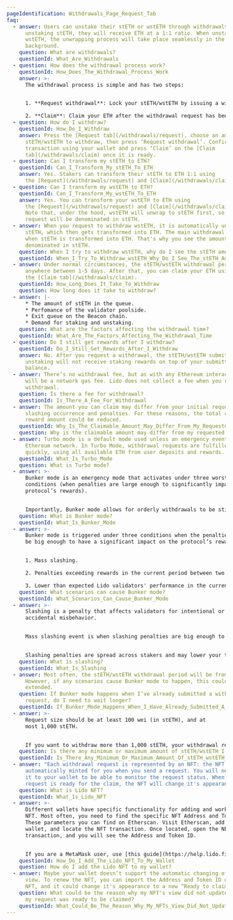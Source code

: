 ```yaml
---
pageIdentification: Withdrawals_Page_Request_Tab
faq:
  - answer: Users can unstake their stETH or wstETH through withdrawals. Upon
      unstaking stETH, they will receive ETH at a 1:1 ratio. When unstaking
      wstETH, the unwrapping process will take place seamlessly in the
      background.
    question: What are withdrawals?
    questionId: What_Are_Withdrawals
  - question: How does the withdrawal process work?
    questionId: How_Does_The_Withdrawal_Process_Work
    answer: >-
      The withdrawal process is simple and has two steps:


      1. **Request withdrawal**: Lock your stETH/wstETH by issuing a withdrawal request. ETH is sourced to fulfill the request, and then locked stETH is burned, which marks the withdrawal request as claimable. Under normal circumstances, this can take anywhere between 1-5 days.

      2. **Claim**: Claim your ETH after the withdrawal request has been processed.
  - question: How do I withdraw?
    questionId: How_Do_I_Withdraw
    answer: Press the [Request tab](/withdrawals/request), choose an amount of
      stETH/wstETH to withdraw, then press ‘Request withdrawal’. Confirm the
      transaction using your wallet and press ‘Claim’ on the [Claim
      tab](/withdrawals/claim) once it is ready.
  - question: Can I transform my stETH to ETH?
    questionId: Can_I_Transform_My_stETH_To_ETH
    answer: Yes. Stakers can transform their stETH to ETH 1:1 using
      the [Request](/withdrawals/request) and [Claim](/withdrawals/claim) tabs.
  - question: Can I transform my wstETH to ETH?
    questionId: Can_I_Transform_My_wstETH_To_ETH
    answer: Yes. You can transform your wstETH to ETH using
      the [Request](/withdrawals/request) and [Claim](/withdrawals/claim) tabs.
      Note that, under the hood, wstETH will unwrap to stETH first, so your
      request will be denominated in stETH.
  - answer: When you request to withdraw wstETH, it is automatically unwrapped into
      stETH, which then gets transformed into ETH. The main withdrawal period is
      when stETH is transformed into ETH. That's why you see the amount pending
      denominated in stETH.
    question: When I try to withdraw wstETH, why do I see the stETH amount in my request?
    questionId: When_I_Try_To_Withdraw_wstETH_Why_Do_I_See_The_stETH_Amount_In_My_Request
  - answer: Under normal circumstances, the stETH/wstETH withdrawal period can take
      anywhere between 1-5 days. After that, you can claim your ETH using
      the [Claim tab](/withdrawals/claim).
    questionId: How_Long_Does_It_Take_To_Withdraw
    question: How long does it take to withdraw?
  - answer: |-
      * The amount of stETH in the queue.
      * Perfomance of the validator poolside.
      * Exit queue on the Beacon chain.
      * Demand for staking and unstaking.
    question: What are the factors affecting the withdrawal time?
    questionId: What_Are_The_Factors_Affecting_The_Withdrawal_Time
  - question: Do I still get rewards after I withdraw?
    questionId: Do_I_Still_Get_Rewards_After_I_Withdraw
    answer: No. After you request a withdrawal, the stETH/wstETH submitted for
      unstaking will not receive staking rewards on top of your submitted
      balance.
  - answer: There’s no withdrawal fee, but as with any Ethereum interaction, there
      will be a network gas fee. Lido does not collect a fee when you request a
      withdrawal.
    question: Is there a fee for withdrawal?
    questionId: Is_There_A_Fee_For_Withdrawal
  - answer: The amount you can claim may differ from your initial request due to a
      slashing occurrence and penalties. For these reasons, the total claimable
      reward amount could be reduced.
    questionId: Why_Is_The_Claimable_Amount_May_Differ_From_My_Requested_Amount
    question: Why is the claimable amount may differ from my requested amount?
  - answer: Turbo mode is a default mode used unless an emergency event affects the
      Ethereum network. In Turbo Mode, withdrawal requests are fulfilled
      quickly, using all available ETH from user deposits and rewards.
    questionId: What_Is_Turbo_Mode
    question: What is Turbo mode?
  - answer: >-
      Bunker mode is an emergency mode that activates under three worst-case
      conditions (when penalties are large enough to significantly impact the
      protocol’s rewards).


      Importantly, Bunker mode allows for orderly withdrawals to be still processed, albeit more slowly, during chaotic tail-risk scenarios (e.g. mass slashings or a significant portion of validators going offline).
    question: What is Bunker mode?
    questionId: What_Is_Bunker_Mode
  - answer: >-
      Bunker mode is triggered under three conditions when the penalties might
      be big enough to have a significant impact on the protocol’s rewards:


      1. Mass slashing.

      2. Penalties exceeding rewards in the current period between two Oracle reports.

      3. Lower than expected Lido validators' performance in the current period between two Oracle reports and penalties exceeding rewards at the end of it.
    question: What scenarios can cause Bunker mode?
    questionId: What_Scenarios_Can_Cause_Bunker_Mode
  - answer: >-
      Slashing is a penalty that affects validators for intentional or
      accidental misbehavior.


      Mass slashing event is when slashing penalties are big enough to have the impact on Protocol's rewards in the current frame or in the future, esp. midterm penalties.


      Slashing penalties are spread across stakers and may lower your total reward amount. For more information, check out [What Are Staking/Validator Penalties](https://help.lido.fi/en/articles/5232780-what-are-staking-validator-penalties).
    question: What is slashing?
    questionId: What_Is_Slashing
  - answer: Most often, the stETH/wstETH withdrawal period will be from 1-5 days.
      However, if any scenarios cause Bunker mode to happen, this could be
      extended.
    question: If Bunker mode happens when I’ve already submitted a withdrawal
      request, do I need to wait longer?
    questionId: If_Bunker_Mode_Happens_When_I_Have_Already_Submitted_A_Withdrawal_Request_Do_I_Need_To_Wait_Longer
  - answer: >-
      Request size should be at least 100 wei (in stETH), and at
      most 1,000 stETH.


      If you want to withdraw more than 1,000 stETH, your withdrawal request will be split into several requests, but you will still only pay one transaction fee.
    question: Is there any minimum or maximum amount of stETH/wstETH I can withdraw?
    questionId: Is_There_Any_Minimum_Or_Maximum_Amount_Of_stETH_wstETH_I_Can_Withdraw
  - answer: "Each withdrawal request is represented by an NFT: the NFT is
      automatically minted for you when you send a request. You will need to add
      it to your wallet to be able to monitor the request status. When the
      request is ready for the claim, the NFT will change it's appearance."
    question: What is Lido NFT?
    questionId: What_Is_Lido_NFT
  - answer: >-
      Different wallets have specific functionality for adding and working with
      NFT. Most often, you need to find the specific NFT Address and Token ID.
      These parameters you can find on Etherscan. Visit Etherscan, add your
      wallet, and locate the NFT transaction. Once located, open the NFT
      transaction, and you will see the Address and Token ID.


      If you are a MetaMask user, use [this guide](https://help.lido.fi/en/articles/7858367-how-do-i-add-the-lido-nft-to-metamask).
    questionId: How_Do_I_Add_The_Lido_NFT_To_My_Wallet
    question: How do I add the Lido NFT to my wallet?
  - answer: Maybe your wallet doesn’t support the automatic changing of the NFT
      view. To renew the NFT, you can import the Address and Token ID of your
      NFT, and it could change it's appearance to a new “Ready to claim” one.
    question: What could be the reason why my NFT's view did not update even though
      my request was ready to be claimed?
    questionId: What_Could_Be_The_Reason_Why_My_NFTs_View_Did_Not_Update_Even_Though_My_Request_Was_Ready_To_Be_Claimed
---
```


